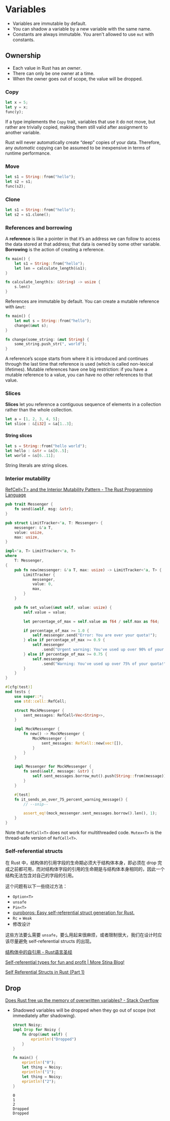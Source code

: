 # Variables
- Variables are immutable by default.
- You can shadow a variable by a new variable with the same name.
- Constants are always immutable. You aren't allowed to use `mut` with constants.

## Ownership
- Each value in Rust has an _owner_.
- There can only be one owner at a time.
- When the owner goes out of scope, the value will be dropped.

### Copy
```rust
let x = 5;
let y = x;
func(y);
```

If a type implements the `Copy` trait, variables that use it do not move, but rather are trivially copied, making them still valid after assignment to another variable.

Rust will never automatically create “deep” copies of your data. Therefore, any _automatic_ copying can be assumed to be inexpensive in terms of runtime performance.

### Move
```rust
let s1 = String::from("hello");
let s2 = s1;
func(s2);
```

### Clone
```rust
let s1 = String::from("hello");
let s2 = s1.clone();
```

### References and borrowing
A **reference** is like a pointer in that it’s an address we can follow to access the data stored at that address; that data is owned by some other variable. **Borrowing** is the action of creating a reference. 

```rust
fn main() {
    let s1 = String::from("hello");
    let len = calculate_length(&s1);
}

fn calculate_length(s: &String) -> usize {
    s.len()
}
```

References are immutable by default. You can create a mutable reference with `&mut`:

```rust
fn main() {
    let mut s = String::from("hello");
    change(&mut s);
}

fn change(some_string: &mut String) {
    some_string.push_str(", world");
}
```

A reference’s scope starts from where it is introduced and continues through the last time that reference is used (which is called non-lexical lifetimes). Mutable references have one big restriction: if you have a mutable reference to a value, you can have no other references to that value.

### Slices
**Slices** let you reference a contiguous sequence of elements in a collection rather than the whole collection.

```rust
let a = [1, 2, 3, 4, 5];
let slice : &[i32] = &a[1..3];
```

#### String slices
```rust
let s = String::from("hello world");
let hello : &str = &s[0..5];
let world = &s[6..11];
```

String literals are string slices.

### Interior mutability
[RefCell\<T\> and the Interior Mutability Pattern - The Rust Programming Language](https://doc.rust-lang.org/book/ch15-05-interior-mutability.html)

```rust
pub trait Messenger {
    fn send(&self, msg: &str);
}

pub struct LimitTracker<'a, T: Messenger> {
    messenger: &'a T,
    value: usize,
    max: usize,
}

impl<'a, T> LimitTracker<'a, T>
where
    T: Messenger,
{
    pub fn new(messenger: &'a T, max: usize) -> LimitTracker<'a, T> {
        LimitTracker {
            messenger,
            value: 0,
            max,
        }
    }

    pub fn set_value(&mut self, value: usize) {
        self.value = value;

        let percentage_of_max = self.value as f64 / self.max as f64;

        if percentage_of_max >= 1.0 {
            self.messenger.send("Error: You are over your quota!");
        } else if percentage_of_max >= 0.9 {
            self.messenger
                .send("Urgent warning: You've used up over 90% of your quota!");
        } else if percentage_of_max >= 0.75 {
            self.messenger
                .send("Warning: You've used up over 75% of your quota!");
        }
    }
}

#[cfg(test)]
mod tests {
    use super::*;
    use std::cell::RefCell;

    struct MockMessenger {
        sent_messages: RefCell<Vec<String>>,
    }

    impl MockMessenger {
        fn new() -> MockMessenger {
            MockMessenger {
                sent_messages: RefCell::new(vec![]),
            }
        }
    }

    impl Messenger for MockMessenger {
        fn send(&self, message: &str) {
            self.sent_messages.borrow_mut().push(String::from(message));
        }
    }

    #[test]
    fn it_sends_an_over_75_percent_warning_message() {
        // --snip--

        assert_eq!(mock_messenger.sent_messages.borrow().len(), 1);
    }
}
```

Note that `RefCell<T>` does not work for multithreaded code. `Mutex<T>` is the thread-safe version of `RefCell<T>`.

### Self-referential structs
在 Rust 中，结构体的引用字段的生命期必须大于结构体本身，即必须在 drop 完成之前都可用，而对结构体字段的引用的生命期是与结构体本身相同的，因此一个结构无法包含对自己的字段的引用。

这个问题有以下一些绕过方法：
- `Option<T>`
- `unsafe`
- `Pin<T>`
- [ouroboros: Easy self-referential struct generation for Rust.](https://github.com/joshua-maros/ouroboros)
- `Rc` + `Weak`
- 修改设计

这些方法要么需要 `unsafe`，要么用起来很麻烦，或者限制很大，我们在设计时应该尽量避免 self-referential structs 的出现。

[结构体中的自引用 - Rust语言圣经](https://course.rs/advance/circle-self-ref/self-referential.html)

[Self-referential types for fun and profit | More Stina Blog!](https://morestina.net/blog/1868/self-referential-types-for-fun-and-profit)

[Self Referential Structs in Rust (Part 1)](https://arunanshub.hashnode.dev/self-referential-structs-in-rust)

## Drop
[Does Rust free up the memory of overwritten variables? - Stack Overflow](https://stackoverflow.com/questions/48227347/does-rust-free-up-the-memory-of-overwritten-variables)
- Shadowed variables will be dropped when they go out of scope (not immediately after shadowing).

  ```rust
  struct Noisy;
  impl Drop for Noisy {
      fn drop(&mut self) {
          eprintln!("Dropped")
      }
  }
  
  fn main() {
      eprintln!("0");
      let thing = Noisy;
      eprintln!("1");
      let thing = Noisy;
      eprintln!("2");
  }
  ```
  ```
  0
  1
  2
  Dropped
  Dropped
  ```
